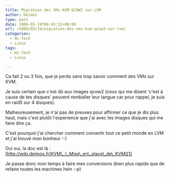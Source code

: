 ```yaml
---
title: Migration des VMs KVM QCOW2 sur LVM
author: Deimos
type: post
date: 2009-05-19T06:43:12+00:00
url: /2009/05/19/migration-des-vms-kvm-qcow2-sur-lvm/
categories:
  - Hi-Tech
  - Linux
tags:
  - Hi-Tech
  - Linux

---
```


Ca fait 2 ou 3 fois, que je perds sans trop savoir comment des VMs sur KVM.

Je suis certain que c'est dû aux images qcow2 (ceux qui me disent 'c'est à cause de tes disques' peuvent remballer leur langue car pour rappel, je suis en raid5 sur 4 disques).

Malheureusement, je n'ai pas de preuves pour affirmer ce que je dis plus haut, mais c'est plutôt l'experience que j'ai avec les images disques qui me faire dire ça.

C'est pourquoi j'ai chercher comment convertir tout ce petit monde en LVM et j'ai trouvé mon bonheur :-)

Oui oui, la doc est là : [http://wiki.deimos.fr/KVM\_:\_Mise\_en\_place\_de\_KVM][1]

Je passe donc mon temps à faire mes conversions (bien plus rapide que de refaire toutes les machines hein :-p)

 [1]: http://wiki.deimos.fr/KVM_:_Mise_en_place_de_KVM
